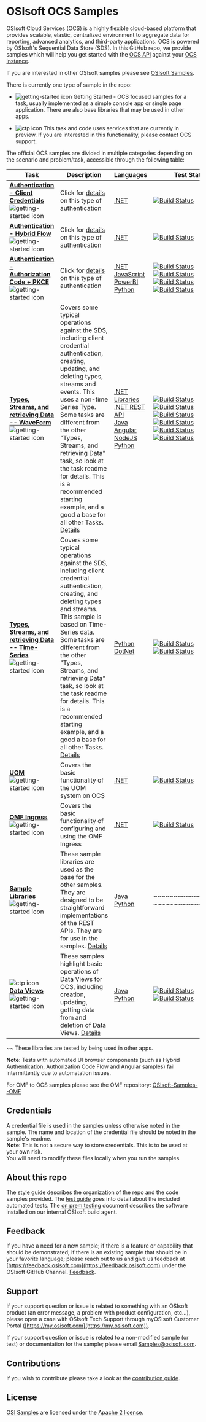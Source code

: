 # OSIsoft OCS Samples

OSIsoft Cloud Services ([OCS](https://www.osisoft.com/Solutions/OSIsoft-Cloud-Services/)) is a highly flexible cloud-based platform that provides scalable, elastic,
centralized environment to aggregate data for reporting, advanced analytics, and third-party applications. OCS is powered by OSIsoft's Sequential Data Store (SDS). In this GitHub repo, we provide samples which will help you get started with the [OCS API](https://ocs-docs.osisoft.com/) against your [OCS instance](https://cloud.osisoft.com/welcome).

If you are interested in other OSIsoft samples please see [OSIsoft Samples](https://github.com/osisoft/OSI-Samples).

There is currently one type of sample in the repo:

- ![getting-started icon](miscellaneous/images/app-type-getting-started.png) Getting Started - OCS focused samples for a task, usually implemented as a simple console app or single page application. There are also base libraries that may be used in other apps.

- ![ctp icon](miscellaneous/images/ctp.png) This task and code uses services that are currently in preview. If you are interested in this functionality, please contact OCS support.

The official OCS samples are divided in multiple categories depending on the scenario and problem/task, accessible through the following table:

| Task                                                                                                                                                                                   | Description                                                                                                                                                                                                                                                                                                                                                                                                                        | Languages                                                                                                                                                                                                                                                                                                            | Test Status                                                                                                                                                                                                                                                                                                                                                                                                                                                                                                                                                                                                                                                                                                                                                                                                                                                                                                                                                                                                                                                                                                                                                                                                                                                                                                                                                                                                          |
| -------------------------------------------------------------------------------------------------------------------------------------------------------------------------------------- | ---------------------------------------------------------------------------------------------------------------------------------------------------------------------------------------------------------------------------------------------------------------------------------------------------------------------------------------------------------------------------------------------------------------------------------- | -------------------------------------------------------------------------------------------------------------------------------------------------------------------------------------------------------------------------------------------------------------------------------------------------------------------- | -------------------------------------------------------------------------------------------------------------------------------------------------------------------------------------------------------------------------------------------------------------------------------------------------------------------------------------------------------------------------------------------------------------------------------------------------------------------------------------------------------------------------------------------------------------------------------------------------------------------------------------------------------------------------------------------------------------------------------------------------------------------------------------------------------------------------------------------------------------------------------------------------------------------------------------------------------------------------------------------------------------------------------------------------------------------------------------------------------------------------------------------------------------------------------------------------------------------------------------------------------------------------------------------------------------------------------------------------------------------------------------------------------------------- |
| **[Authentication - Client Credentials](basic_samples/Authentication/ClientCredentialFlow)** ![getting-started icon](miscellaneous/images/app-type-getting-started.png)                | Click for [details](basic_samples/Authentication) on this type of authentication                                                                                                                                                                                                                                                                                                                                                   | [.NET](.basic_samples/Authentication/ClientCredentialFlow/DotNet)                                                                                                                                                                                                                                                    | [![Build Status](https://dev.azure.com/osieng/engineering/_apis/build/status/product-readiness/OCS/Auth_CC_DotNet?branchName=master)](https://dev.azure.com/osieng/engineering/_build/latest?definitionId=595&branchName=master)                                                                                                                                                                                                                                                                                                                                                                                                                                                                                                                                                                                                                                                                                                                                                                                                                                                                                                                                                                                                                                                                                                                                                                                     |
| **[Authentication - Hybrid Flow](.basic_samples/Authentication/HybridFlow/DotNet)** ![getting-started icon](miscellaneous/images/app-type-getting-started.png)                         | Click for [details](basic_samples/Authentication) on this type of authentication                                                                                                                                                                                                                                                                                                                                                   | [.NET](basic_samples/Authentication/HybridFlow/DotNet)                                                                                                                                                                                                                                                               | [![Build Status](https://dev.azure.com/osieng/engineering/_apis/build/status/product-readiness/OCS/Auth_Hybrid_DotNet?branchName=master)](https://dev.azure.com/osieng/engineering/_build/latest?definitionId=847&branchName=master)                                                                                                                                                                                                                                                                                                                                                                                                                                                                                                                                                                                                                                                                                                                                                                                                                                                                                                                                                                                                                                                                                                                                                                                 |
| **[Authentication - Authorization Code + PKCE](basic_samples/Authentication/AuthorizationCodeFlow/DotNet)** ![getting-started icon](miscellaneous/images/app-type-getting-started.png) | Click for [details](basic_samples/Authentication) on this type of authentication                                                                                                                                                                                                                                                                                                                                                   | [.NET](basic_samples/Authentication/AuthorizationCodeFlow/DotNet) </br> [JavaScript](basic_samples/Authentication/AuthorizationCodeFlow/JavaScript) </br> [PowerBI](.\basic_samples/Authentication/AuthorizationCodeFlow/PowerBI) </br> [Python](.\basic_samples/Authentication/AuthorizationCodeFlow/Python)        | [![Build Status](https://dev.azure.com/osieng/engineering/_apis/build/status/product-readiness/OCS/Auth_PKCE_DotNet?branchName=master)](https://dev.azure.com/osieng/engineering/_build/latest?definitionId=863&branchName=master) </br> [![Build Status](https://dev.azure.com/osieng/engineering/_apis/build/status/product-readiness/OCS/Auth_PKCE_JavaScript?branchName=master)](https://dev.azure.com/osieng/engineering/_build/latest?definitionId=1203&branchName=master) </br> [![Build Status](https://dev.azure.com/osieng/engineering/_apis/build/status/product-readiness/OCS/Auth_PKCE_PowerBI?branchName=master)](https://dev.azure.com/osieng/engineering/_build/latest?definitionId=996&branchName=master) </br> [![Build Status](https://dev.azure.com/osieng/engineering/_apis/build/status/product-readiness/OCS/Auth_PKCE_Python?branchName=master)](https://dev.azure.com/osieng/engineering/_build/latest?definitionId=1551&branchName=master)                                                                                                                                                                                                                                                                                                                                                                                                                                                 |
| **[Types, Streams, and retrieving Data -- WaveForm](basic_samples/SDS)** ![getting-started icon](miscellaneous/images/app-type-getting-started.png)                                    | Covers some typical operations against the SDS, including client credential authentication, creating, updating, and deleting types, streams and events. This uses a non-time Series Type. Some tasks are different from the other "Types, Streams, and retrieving Data" task, so look at the task readme for details. This is a recommended starting example, and a good a base for all other Tasks. [Details](basic_samples/SDS)  | [.NET Libraries](basic_samples/SDS/DotNet/SdsClientLibraries) </br> [.NET REST API](basic_samples/SDS/DotNet/SdsRestApiCore) </br> [Java](basic_samples/SDS/Java) </br> [Angular](basic_samples/SDS/JavaScript/Angular) </br> [NodeJS](basic_samples/SDS/JavaScript/NodeJS) </br> [Python](basic_samples/SDS/Python) | [![Build Status](https://dev.azure.com/osieng/engineering/_apis/build/status/product-readiness/OCS/SDS_DotNet_Libs?branchName=master)](https://dev.azure.com/osieng/engineering/_build/latest?definitionId=887&branchName=master) </br> [![Build Status](https://dev.azure.com/osieng/engineering/_apis/build/status/product-readiness/OCS/SDS_DotNet_REST?branchName=master)](https://dev.azure.com/osieng/engineering/_build/latest?definitionId=888&branchName=master) </br> [![Build Status](https://dev.azure.com/osieng/engineering/_apis/build/status/product-readiness/OCS/SDS_Java?branchName=master)](https://dev.azure.com/osieng/engineering/_build/latest?definitionId=920&branchName=master) </br> [![Build Status](https://dev.azure.com/osieng/engineering/_apis/build/status/product-readiness/OCS/SDS_Angular?branchName=master)](https://dev.azure.com/osieng/engineering/_build/latest?definitionId=921&branchName=master) </br> [![Build Status](https://dev.azure.com/osieng/engineering/_apis/build/status/product-readiness/OCS/SDS_NodeJs?branchName=master)](https://dev.azure.com/osieng/engineering/_build/latest?definitionId=924&branchName=master) </br> [![Build Status](https://dev.azure.com/osieng/engineering/_apis/build/status/product-readiness/OCS/SDS_Python?branchName=master)](https://dev.azure.com/osieng/engineering/_build/latest?definitionId=925&branchName=master) |
| **[Types, Streams, and retrieving Data -- Time-Series](basic_samples/SDS_TimeSeries)** ![getting-started icon](miscellaneous/images/app-type-getting-started.png)                      | Covers some typical operations against the SDS, including client credential authentication, creating, and deleting types and streams. This sample is based on Time-Series data. Some tasks are different from the other "Types, Streams, and retrieving Data" task, so look at the task readme for details. This is a recommended starting example, and a good a base for all other Tasks. [Details](basic_samples/SDS_TimeSeries) | [Python](basic_samples/SDS_TimeSeries/Python) </br> [DotNet](basic_samples/SDS_TimeSeries/DotNet/Try)                                                                                                                                                                                                                | [![Build Status](https://dev.azure.com/osieng/engineering/_apis/build/status/product-readiness/OCS/SDS_TS_Python?branchName=master)](https://dev.azure.com/osieng/engineering/_build/latest?definitionId=927&branchName=master) </br> [![Build Status](https://dev.azure.com/osieng/engineering/_apis/build/status/product-readiness/OCS/SDS_TS_DotNet?branchName=master)](https://dev.azure.com/osieng/engineering/_build/latest?definitionId=926&branchName=master)                                                                                                                                                                                                                                                                                                                                                                                                                                                                                                                                                                                                                                                                                                                                                                                                                                                                                                                                                |
| **[UOM](advanced_samples/UomsSample/Dotnet/UomsSample/UomsSample)** ![getting-started icon](miscellaneous/images/app-type-getting-started.png)                                         | Covers the basic functionality of the UOM system on OCS                                                                                                                                                                                                                                                                                                                                                                            | [.NET](advanced_samples/UomsSample/DotNet)                                                                                                                                                                                                                                                                           | [![Build Status](https://dev.azure.com/osieng/engineering/_apis/build/status/product-readiness/OCS/UOM_DotNet?branchName=master)](https://dev.azure.com/osieng/engineering/_build/latest?definitionId=928&branchName=master)                                                                                                                                                                                                                                                                                                                                                                                                                                                                                                                                                                                                                                                                                                                                                                                                                                                                                                                                                                                                                                                                                                                                                                                         |
| **[OMF Ingress](basic_samples/OmfIngress/DotNet/OmfIngressClientLibraries/OmfIngressClientLibraries)** ![getting-started icon](miscellaneous/images/app-type-getting-started.png)      | Covers the basic functionality of configuring and using the OMF Ingress                                                                                                                                                                                                                                                                                                                                                            | [.NET](basic_samples/OmfIngress/DotNet)</a>                                                                                                                                                                                                                                                                          | [![Build Status](https://dev.azure.com/osieng/engineering/_apis/build/status/product-readiness/OCS/OMF_Ing_DotNet?branchName=master)](https://dev.azure.com/osieng/engineering/_build/latest?definitionId=886&branchName=master)                                                                                                                                                                                                                                                                                                                                                                                                                                                                                                                                                                                                                                                                                                                                                                                                                                                                                                                                                                                                                                                                                                                                                                                     |
| **[Sample Libraries](library_samples)** ![getting-started icon](miscellaneous/images/app-type-getting-started.png)                                                                     | These sample libraries are used as the base for the other samples. They are designed to be straightforward implementations of the REST APIs. They are for use in the samples. [Details](library_samples)                                                                                                                                                                                                                           | [Java](library_samples/Java) </br> [Python](library_samples/Python)                                                                                                                                                                                                                                                  | ~~~~~~~~~~~~~~~~~~~ </br> ~~~~~~~~~~~~~~~~~~~                                                                                                                                                                                                                                                                                                                                                                                                                                                                                                                                                                                                                                                                                                                                                                                                                                                                                                                                                                                                                                                                                                                                                                                                                                                                                                                                                                        |
| ![ctp icon](miscellaneous/images/ctp.png) **[Data Views](basic_samples/DataViews)** ![getting-started icon](miscellaneous/images/app-type-getting-started.png)                         | These samples highlight basic operations of Data Views for OCS, including creation, updating, getting data from and deletion of Data Views. [Details](basic_samples/DataViews)                                                                                                                                                                                                                                                     | [Java](basic_samples/DataViews/Java) </br> [Python](basic_samples/DataViews/Python)                                                                                                                                                                                                                                  | [![Build Status](https://dev.azure.com/osieng/engineering/_apis/build/status/product-readiness/OCS/DataViews_Java?branchName=master)](https://dev.azure.com/osieng/engineering/_build/latest?definitionId=884&branchName=master) </br> [![Build Status](https://dev.azure.com/osieng/engineering/_apis/build/status/product-readiness/OCS/DataViews_Python?branchName=master)](https://dev.azure.com/osieng/engineering/_build/latest?definitionId=885&branchName=master)                                                                                                                                                                                                                                                                                                                                                                                                                                                                                                                                                                                                                                                                                                                                                                                                                                                                                                                                            |

~~ These libraries are tested by being used in other apps.

**Note**: Tests with automated UI browser components (such as Hybrid Authentication, Authorization Code Flow and Angular samples) fail intermittently due to automatation issues.

For OMF to OCS samples please see the OMF repository: [OSIsoft-Samples--OMF](https://github.com/osisoft/OSIsoft-Samples--OMF)

## Credentials

A credential file is used in the samples unless otherwise noted in the sample. The name and location of the credential file should be noted in the sample's readme.  
**Note**: This is not a secure way to store credentials. This is to be used at your own risk.  
You will need to modify these files locally when you run the samples.

## About this repo

The [style guide](https://github.com/osisoft/OSI-Samples/blob/master/STYLE_GUIDE.md) describes the organization of the repo and the code samples provided. The [test guide](https://github.com/osisoft/OSI-Samples/blob/master/TEST_GUIDE.md) goes into detail about the included automated tests. The [on prem testing](https://github.com/osisoft/OSI-Samples/blob/master/miscellaneous/ON_PREM_TESTING.md) document describes the software installed on our internal OSIsoft build agent.

## Feedback

If you have a need for a new sample; if there is a feature or capability that should be demonstrated; if there is an existing sample that should be in your favorite language; please reach out to us and give us feedback at [https://feedback.osisoft.com](https://feedback.osisoft.com) under the OSIsoft GitHub Channel. [Feedback](https://feedback.osisoft.com/forums/922279-osisoft-github).

## Support

If your support question or issue is related to something with an OSIsoft product (an error message, a problem with product configuration, etc...), please open a case with OSIsoft Tech Support through myOSIsoft Customer Portal ([https://my.osisoft.com](https://my.osisoft.com)).

If your support question or issue is related to a non-modified sample (or test) or documentation for the sample; please email Samples@osisoft.com.

## Contributions

If you wish to contribute please take a look at the [contribution guide](https://github.com/osisoft/OSI-Samples/blob/master/CONTRIBUTING.md).

## License

[OSI Samples](https://github.com/osisoft/OSI-Samples) are licensed under the [Apache 2 license](LICENSE).
